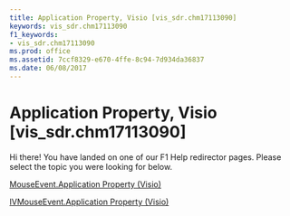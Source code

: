 ```yaml
---
title: Application Property, Visio [vis_sdr.chm17113090]
keywords: vis_sdr.chm17113090
f1_keywords:
- vis_sdr.chm17113090
ms.prod: office
ms.assetid: 7ccf8329-e670-4ffe-8c94-7d934da36837
ms.date: 06/08/2017
---
```



# Application Property, Visio [vis_sdr.chm17113090]

Hi there! You have landed on one of our F1 Help redirector pages. Please select the topic you were looking for below.

[MouseEvent.Application Property (Visio)](http://msdn.microsoft.com/library/9e1ddf36-4b47-b697-1dd5-914a0442113d%28Office.15%29.aspx)

[IVMouseEvent.Application Property (Visio)](http://msdn.microsoft.com/library/dc74f482-2807-3480-8bfc-e8b915f0dff8%28Office.15%29.aspx)


